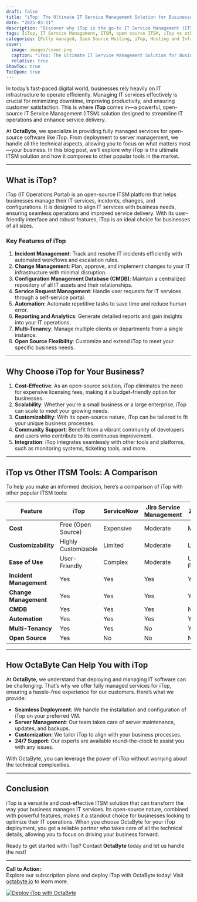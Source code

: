 ```yaml
---
draft: false
title: "iTop: The Ultimate IT Service Management Solution for Businesses"
date: "2025-03-11"
description: "Discover why iTop is the go-to IT Service Management (ITSM) solution for businesses. Learn about its features, benefits, and how it compares to other ITSM tools. OctaByte offers fully managed iTop deployments, so you can focus on your business while we handle the technical details."
tags: [iTop, IT Service Management, ITSM, open source ITSM, iTop vs other ITSM tools, managed iTop services, OctaByte, iTop deployment, iTop features, iTop benefits]
categories: [Fully managed, Open Source Hosting, iTop, Hosting and Infrastructure, Infrastructure]
cover:
  image: images/cover.png
  caption: "iTop: The Ultimate IT Service Management Solution for Businesses"
  relative: true
ShowToc: true
TocOpen: true
---
```



In today’s fast-paced digital world, businesses rely heavily on IT infrastructure to operate efficiently. Managing IT services effectively is crucial for minimizing downtime, improving productivity, and ensuring customer satisfaction. This is where **iTop** comes in—a powerful, open-source IT Service Management (ITSM) solution designed to streamline IT operations and enhance service delivery.

At **OctaByte**, we specialize in providing fully managed services for open-source software like iTop. From deployment to server management, we handle all the technical aspects, allowing you to focus on what matters most—your business. In this blog post, we’ll explore why iTop is the ultimate ITSM solution and how it compares to other popular tools in the market.

---

## What is iTop?

iTop (IT Operations Portal) is an open-source ITSM platform that helps businesses manage their IT services, incidents, changes, and configurations. It is designed to align IT services with business needs, ensuring seamless operations and improved service delivery. With its user-friendly interface and robust features, iTop is an ideal choice for businesses of all sizes.

### Key Features of iTop

1. **Incident Management**: Track and resolve IT incidents efficiently with automated workflows and escalation rules.
2. **Change Management**: Plan, approve, and implement changes to your IT infrastructure with minimal disruption.
3. **Configuration Management Database (CMDB)**: Maintain a centralized repository of all IT assets and their relationships.
4. **Service Request Management**: Handle user requests for IT services through a self-service portal.
5. **Automation**: Automate repetitive tasks to save time and reduce human error.
6. **Reporting and Analytics**: Generate detailed reports and gain insights into your IT operations.
7. **Multi-Tenancy**: Manage multiple clients or departments from a single instance.
8. **Open Source Flexibility**: Customize and extend iTop to meet your specific business needs.

---

## Why Choose iTop for Your Business?

1. **Cost-Effective**: As an open-source solution, iTop eliminates the need for expensive licensing fees, making it a budget-friendly option for businesses.
2. **Scalability**: Whether you’re a small business or a large enterprise, iTop can scale to meet your growing needs.
3. **Customizability**: With its open-source nature, iTop can be tailored to fit your unique business processes.
4. **Community Support**: Benefit from a vibrant community of developers and users who contribute to its continuous improvement.
5. **Integration**: iTop integrates seamlessly with other tools and platforms, such as monitoring systems, ticketing tools, and more.

---

## iTop vs Other ITSM Tools: A Comparison

To help you make an informed decision, here’s a comparison of iTop with other popular ITSM tools:

| Feature                | iTop                          | ServiceNow                   | Jira Service Management      | Zendesk                     |
|------------------------|-------------------------------|------------------------------|------------------------------|-----------------------------|
| **Cost**               | Free (Open Source)            | Expensive                    | Moderate                     | Moderate                    |
| **Customizability**    | Highly Customizable          | Limited                      | Moderate                     | Limited                     |
| **Ease of Use**        | User-Friendly                | Complex                      | Moderate                     | User-Friendly               |
| **Incident Management**| Yes                          | Yes                          | Yes                          | Yes                         |
| **Change Management**  | Yes                          | Yes                          | Yes                          | Yes                         |
| **CMDB**               | Yes                          | Yes                          | Yes                          | No                          |
| **Automation**         | Yes                          | Yes                          | Yes                          | Yes                         |
| **Multi-Tenancy**      | Yes                          | Yes                          | No                           | Yes                         |
| **Open Source**        | Yes                          | No                           | No                           | No                          |

---

## How OctaByte Can Help You with iTop

At **OctaByte**, we understand that deploying and managing IT software can be challenging. That’s why we offer fully managed services for iTop, ensuring a hassle-free experience for our customers. Here’s what we provide:

- **Seamless Deployment**: We handle the installation and configuration of iTop on your preferred VM.
- **Server Management**: Our team takes care of server maintenance, updates, and backups.
- **Customization**: We tailor iTop to align with your business processes.
- **24/7 Support**: Our experts are available round-the-clock to assist you with any issues.

With OctaByte, you can leverage the power of iTop without worrying about the technical complexities.

---

## Conclusion

iTop is a versatile and cost-effective ITSM solution that can transform the way your business manages IT services. Its open-source nature, combined with powerful features, makes it a standout choice for businesses looking to optimize their IT operations. When you choose OctaByte for your iTop deployment, you get a reliable partner who takes care of all the technical details, allowing you to focus on driving your business forward.

Ready to get started with iTop? Contact **OctaByte** today and let us handle the rest!

---

**Call to Action:**  
Explore our subscription plans and deploy iTop with OctaByte today! Visit [octabyte.io](https://octabyte.io) to learn more.

[![Deploy iTop with OctaByte](/images/deploy-on-octabyte.png)](https://octabyte.io/fully-managed-open-source-services/hosting-and-infrastructure/infrastructure/itop)
